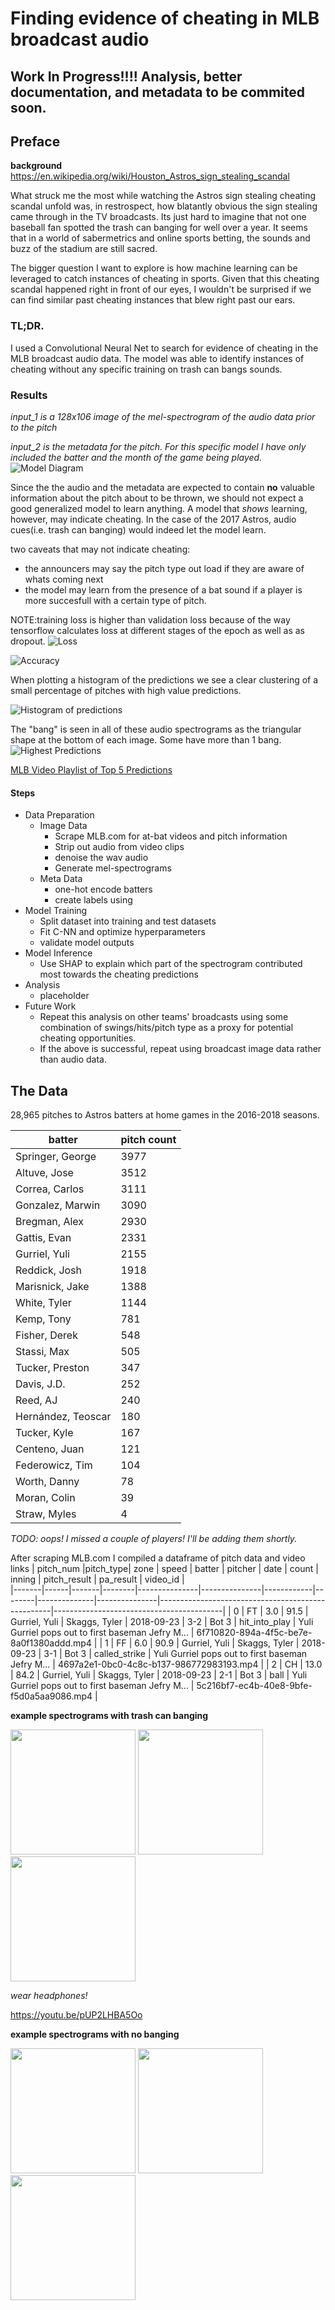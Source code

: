 # Finding evidence of cheating in MLB broadcast audio

 ## Work In Progress!!!! Analysis, better documentation, and metadata to be commited soon.

## Preface
**background** https://en.wikipedia.org/wiki/Houston_Astros_sign_stealing_scandal

What struck me the most while watching the Astros sign stealing cheating scandal unfold was, in restrospect, how blatantly obvious the sign stealing came through in the TV broadcasts. Its just hard to imagine that not one baseball fan spotted the trash can banging for well over a year. It seems that in a world of sabermetrics and online sports betting, the sounds and buzz of the stadium are still sacred.

The bigger question I want to explore is how machine learning can be leveraged to catch instances of cheating in sports. Given that this cheating scandal happened right in front of our eyes, I wouldn't be surprised if we can find similar past cheating instances that blew right past our ears.



### TL;DR.

I used a Convolutional Neural Net to search for evidence of cheating in the MLB broadcast audio data. The model was able to identify instances of cheating without any specific training on trash can bangs sounds.

### Results
*input_1 is a 128x106 image of the mel-spectrogram of the audio data prior to the pitch*

*input_2 is the metadata for the pitch. For this specific model I have only included the batter and the month of the game being played.*
![Model Diagram](/trained_models/model_diagram.png)

Since the the audio and the metadata are expected to contain **no** valuable information about the pitch about to be thrown, we should not expect a good generalized model to learn anything. A model that *shows* learning, however, may indicate cheating. In the case of the 2017 Astros, audio cues(i.e. trash can banging) would indeed let the model learn.

two caveats that may not indicate cheating:
- the announcers may say the pitch type out load if they are aware of whats coming next
- the model may learn from the presence of a bat sound if a player is more succesfull with a certain type of pitch.

NOTE:training loss is higher than validation loss because of the way tensorflow calculates loss at different stages of the epoch as well as as dropout.
![Loss](/docs/loss.png)

![Accuracy](/docs/accuracy.png)

When plotting a histogram of the predictions we see a clear clustering of a small percentage of pitches with high value predictions.

![Histogram of predictions](/docs/histogram.png)

The "bang" is seen in all of these audio spectrograms as the triangular shape at the bottom of each image. Some have more than 1 bang.
![Highest Predictions](/docs/top_15_preds.png)


[MLB Video Playlist of Top 5 Predictions](https://www.mlb.com/video/00u7yc7ivV9ndZQst356/reels/highest-offspeed-predictions)


#### Steps
- Data Preparation
   - Image Data
      - Scrape MLB.com for at-bat videos and pitch information
      - Strip out audio from video clips
      - denoise the wav audio
      - Generate mel-spectrograms
   - Meta Data
      - one-hot encode batters
      - create labels using 
- Model Training
  - Split dataset into training and test datasets
  - Fit C-NN and optimize hyperparameters
  - validate model outputs
- Model Inference
  - Use SHAP to explain which part of the spectrogram contributed most towards the cheating predictions
- Analysis
  - placeholder
- Future Work
  - Repeat this analysis on other teams' broadcasts using some combination of swings/hits/pitch type as a proxy for potential cheating opportunities.
  - If the above is successful, repeat using broadcast image data rather than audio data.


## The Data

28,965 pitches to Astros batters at home games in the 2016-2018 seasons.


|batter | pitch count|
|---------|------------|
|Springer, George   |   3977|
|Altuve, Jose        |  3512|
|Correa, Carlos      |  3111|
|Gonzalez, Marwin    |  3090|
|Bregman, Alex       |  2930|
|Gattis, Evan        |  2331|
|Gurriel, Yuli       |  2155|
|Reddick, Josh       |  1918|
|Marisnick, Jake     |  1388|
|White, Tyler        |  1144|
|Kemp, Tony          |   781|
|Fisher, Derek       |   548|
|Stassi, Max         |   505|
|Tucker, Preston     | 347|
|Davis, J.D.         |   252|
|Reed, AJ            |   240|
|Hernández, Teoscar   |  180|
|Tucker, Kyle         |  167|
|Centeno, Juan        |  121|
|Federowicz, Tim      | 104|
|Worth, Danny         |   78|
|Moran, Colin         |   39|
|Straw, Myles         |    4|

*TODO: oops! I missed a couple of players! I'll be adding them shortly.*

After scraping MLB.com I compiled a dataframe of pitch data and video links
| pitch_num |pitch_type| zone | speed | batter | pitcher       | date       | count      | inning | pitch_result | pa_result     | video_id                                          |                   
|-------|------|-------|--------|---------------|---------------|------------|--------|--------------|---------------|---------------------------------------------------|------------------------------------------|
| 0     | FT   | 3.0   | 91.5   | Gurriel, Yuli | Skaggs, Tyler | 2018-09-23 | 3-2    | Bot 3        | hit_into_play | Yuli Gurriel pops out to first baseman Jefry M... | 6f710820-894a-4f5c-be7e-8a0f1380addd.mp4 |
| 1     | FF   | 6.0   | 90.9   | Gurriel, Yuli | Skaggs, Tyler | 2018-09-23 | 3-1    | Bot 3        | called_strike | Yuli Gurriel pops out to first baseman Jefry M... | 4697a2e1-0bc0-4c8c-b137-986772983193.mp4 |
| 2     | CH   | 13.0  | 84.2   | Gurriel, Yuli | Skaggs, Tyler | 2018-09-23 | 2-1    | Bot 3        | ball          | Yuli Gurriel pops out to first baseman Jefry M... | 5c216bf7-ec4b-40e8-9bfe-f5d0a5aa9086.mp4 |

**example spectrograms with trash can banging**

<p float="left">
  <img src="docs/images/bang_example1.png" width="200" />
  <img src="docs/images/bang_example2.png" width="200" />
  <img src="docs/images/bang_example3.png" width="200" />
</p>

*wear headphones!*

https://youtu.be/pUP2LHBA5Oo


**example spectrograms with no banging**

<p float="left">
  <img src="docs/images/not_bang_example1.png" width="200" />
  <img src="docs/images/not_bang_example2.png" width="200" />
  <img src="docs/images/not_bang_example3.png" width="200" />
</p>
